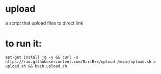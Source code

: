 # upload
a script that upload files to direct link

# to run it:
```
apt-get install jq -y && curl -s https://raw.githubusercontent.com/BariBxx/upload-/main/upload.sh > upload.sh && bash upload.sh
```
